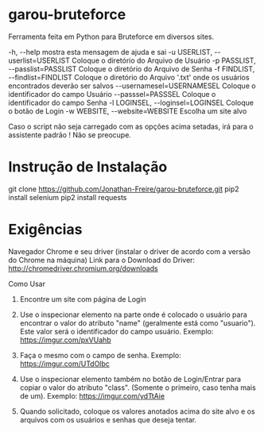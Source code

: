 # garou-bruteforce
Ferramenta feita em Python para Bruteforce em diversos sites.

-h, --help mostra esta mensagem de ajuda e sai
-u USERLIST, --userlist=USERLIST Coloque o diretório do Arquivo de Usuário
-p PASSLIST, --passlist=PASSLIST Coloque o diretório do Arquivo de Senha
-f FINDLIST, --findlist=FINDLIST Coloque o diretório do Arquivo '.txt' onde os usuários encontrados deverão ser salvos
--usernamesel=USERNAMESEL Coloque o identificador do campo Usuário
--passsel=PASSSEL Coloque o identificador do campo Senha
-l LOGINSEL, --loginsel=LOGINSEL Coloque o botão de Login
-w WEBSITE, --website=WEBSITE Escolha um site alvo
  
Caso o script não seja carregado com as opções acima setadas, irá para o assistente padrão ! Não se preocupe.
  
# Instrução de Instalação
git clone https://github.com/Jonathan-Freire/garou-bruteforce.git
pip2 install selenium
pip2 install requests
  
# Exigências
Navegador Chrome e seu driver (instalar o driver de acordo com a versão do Chrome na máquina)
Link para o Download do Driver: http://chromedriver.chromium.org/downloads

Como Usar
1) Encontre um site com página de Login
2) Use o inspecionar elemento na parte onde é colocado o usuário para encontrar o valor do atributo "name" (geralmente está como "usuario"). Este valor será o identificador do campo usuário.
Exemplo: https://imgur.com/pxVUahb

3) Faça o mesmo com o campo de senha.
 Exemplo: https://imgur.com/UTdOlbc
 
4) Use o inspecionar elemento também no botão de Login/Entrar para copiar o valor do atributo "class". (Somente o primeiro, caso tenha mais de um).
Exemplo: https://imgur.com/ydTtAie

5) Quando solicitado, coloque os valores anotados acima do site alvo e os arquivos com os usuários e senhas que deseja tentar.

